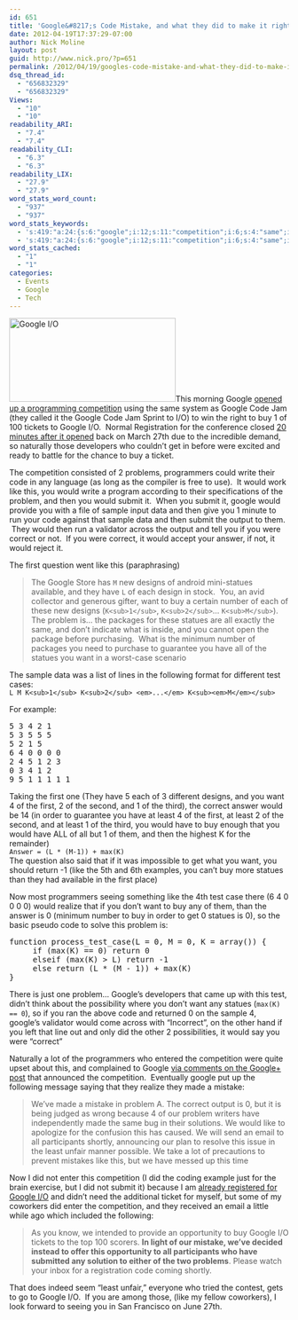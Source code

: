 ```yaml
---
id: 651
title: 'Google&#8217;s Code Mistake, and what they did to make it right'
date: 2012-04-19T17:37:29-07:00
author: Nick Moline
layout: post
guid: http://www.nick.pro/?p=651
permalink: /2012/04/19/googles-code-mistake-and-what-they-did-to-make-it-right/
dsq_thread_id:
  - "656832329"
  - "656832329"
Views:
  - "10"
  - "10"
readability_ARI:
  - "7.4"
  - "7.4"
readability_CLI:
  - "6.3"
  - "6.3"
readability_LIX:
  - "27.9"
  - "27.9"
word_stats_word_count:
  - "937"
  - "937"
word_stats_keywords:
  - 's:419:"a:24:{s:6:"google";i:12;s:11:"competition";i:6;s:4:"same";i:3;s:4:"code";i:7;s:11:"programmers";i:3;s:4:"like";i:7;s:7:"problem";i:6;s:6:"submit";i:4;s:6:"sample";i:4;s:4:"data";i:3;s:6:"output";i:3;s:7:"correct";i:5;s:6:"answer";i:4;s:7:"designs";i:3;s:7:"statues";i:6;s:4:"want";i:6;s:6:"number";i:3;s:4:"case";i:3;s:9:"following";i:3;s:4:"test";i:4;s:5:"least";i:5;s:6:"return";i:4;s:4:"made";i:3;s:7:"mistake";i:3;}";'
  - 's:419:"a:24:{s:6:"google";i:12;s:11:"competition";i:6;s:4:"same";i:3;s:4:"code";i:7;s:11:"programmers";i:3;s:4:"like";i:7;s:7:"problem";i:6;s:6:"submit";i:4;s:6:"sample";i:4;s:4:"data";i:3;s:6:"output";i:3;s:7:"correct";i:5;s:6:"answer";i:4;s:7:"designs";i:3;s:7:"statues";i:6;s:4:"want";i:6;s:6:"number";i:3;s:4:"case";i:3;s:9:"following";i:3;s:4:"test";i:4;s:5:"least";i:5;s:6:"return";i:4;s:4:"made";i:3;s:7:"mistake";i:3;}";'
word_stats_cached:
  - "1"
  - "1"
categories:
  - Events
  - Google
  - Tech
---
```

[<img class="alignright size-medium wp-image-653" title="Google I/O" alt="Google I/O" src="https://i2.wp.com/www.nick.pro/wp-content/uploads/2012/04/Region-capture-15-300x151.png?resize=300%2C151&#038;ssl=1" width="300" height="151" data-recalc-dims="1" />](https://developers.google.com/events/io/)This morning Google <a href="http://googledevelopers.blogspot.com/2012/04/code-jams-sprint-to-google-io.html" target="_blank">opened up a programming competition</a> using the same system as Google Code Jam (they called it the Google Code Jam Sprint to I/O) to win the right to buy 1 of 100 tickets to Google I/O.  Normal Registration for the conference closed [20 minutes after it opened](https://www.nick.pro/2012/03/27/google-io-sells-out-in-less-than-a-half-hour/ "Google I/O 2012 Sells out in less than a half hour") back on March 27th due to the incredible demand, so naturally those developers who couldn&#8217;t get in before were excited and ready to battle for the chance to buy a ticket.

The competition consisted of 2 problems, programmers could write their code in any language (as long as the compiler is free to use).  It would work like this, you would write a program according to their specifications of the problem, and then you would submit it.  When you submit it, google would provide you with a file of sample input data and then give you 1 minute to run your code against that sample data and then submit the output to them.  They would then run a validator across the output and tell you if you were correct or not.  If you were correct, it would accept your answer, if not, it would reject it.

The first question went like this (paraphrasing)

> The Google Store has `M` new designs of android mini-statues available, and they have `L` of each design in stock.  You, an avid collector and generous gifter, want to buy a certain number of each of these new designs (`K<sub>1</sub>`, `K<sub>2</sub>`&#8230; `K<sub>M</sub>`). The problem is&#8230; the packages for these statues are all exactly the same, and don&#8217;t indicate what is inside, and you cannot open the package before purchasing.  What is the minimum number of packages you need to purchase to guarantee you have all of the statues you want in a worst-case scenario

The sample data was a list of lines in the following format for different test cases:  
`L M K<sub>1</sub> K<sub>2</sub> <em>...</em> K<sub><em>M</em></sub>`

For example:

<pre>5 3 4 2 1
5 3 5 5 5
5 2 1 5
6 4 0 0 0 0
2 4 5 1 2 3
0 3 4 1 2
9 5 1 1 1 1 1</pre>

Taking the first one (They have 5 each of 3 different designs, and you want 4 of the first, 2 of the second, and 1 of the third), the correct answer would be 14 (in order to guarantee you have at least 4 of the first, at least 2 of the second, and at least 1 of the third, you would have to buy enough that you would have ALL of all but 1 of them, and then the highest K for the remainder)  
`Answer = (L * (M-1)) + max(K)`  
The question also said that if it was impossible to get what you want, you should return -1 (like the 5th and 6th examples, you can&#8217;t buy more statues than they had available in the first place)

Now most programmers seeing something like the 4th test case there (6 4 0 0 0 0) would realize that if you don&#8217;t want to buy any of them, than the answer is 0 (minimum number to buy in order to get 0 statues is 0), so the basic pseudo code to solve this problem is:

<pre>function process_test_case(L = 0, M = 0, K = array()) {
     if (max(K) == 0) return 0
     elseif (max(K) &gt; L) return -1
     else return (L * (M - 1)) + max(K)
}</pre>

There is just one problem&#8230; Google&#8217;s developers that came up with this test, didn&#8217;t think about the possibility where you don&#8217;t want any statues (`max(K) == 0`), so if you ran the above code and returned 0 on the sample 4, google&#8217;s validator would come across with &#8220;Incorrect&#8221;, on the other hand if you left that line out and only did the other 2 possibilities, it would say you were &#8220;correct&#8221;

Naturally a lot of the programmers who entered the competition were quite upset about this, and complained to Google <a href="https://plus.google.com/111395306401981598462/posts/LmdU3TvNVrs" target="_blank">via comments on the Google+ post</a> that announced the competition.  Eventually google put up the following message saying that they realize they made a mistake:

> We&#8217;ve made a mistake in problem A. The correct output is 0, but it is being judged as wrong because 4 of our problem writers have independently made the same bug in their solutions. We would like to apologize for the confusion this has caused. We will send an email to all participants shortly, announcing our plan to resolve this issue in the least unfair manner possible. We take a lot of precautions to prevent mistakes like this, but we have messed up this time

Now I did not enter this competition (I did the coding example just for the brain exercise, but I did not submit it) because I am [already registered for Google I/O](https://www.nick.pro/2012/03/13/google-io-2012-here-i-come/ "Google I/O 2012 Here I come") and didn&#8217;t need the additional ticket for myself, but some of my coworkers did enter the competition, and they received an email a little while ago which included the following:

> As you know, we intended to provide an opportunity to buy Google I/O tickets to the top 100 scorers. **In light of our mistake, we&#8217;ve decided instead to offer this opportunity to all participants who have submitted any solution to either of the two problems**. Please watch your inbox for a registration code coming shortly.

That does indeed seem &#8220;least unfair,&#8221; everyone who tried the contest, gets to go to Google I/O.  If you are among those, (like my fellow coworkers), I look forward to seeing you in San Francisco on June 27th.